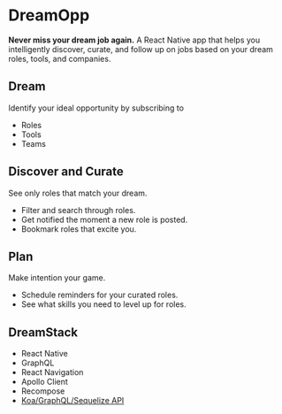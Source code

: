 # DreamOpp

**Never miss your dream job again.** A React Native app that helps you intelligently discover, curate, and follow up on jobs based on your dream roles, tools, and companies.

## Dream

Identify your ideal opportunity by subscribing to
- Roles
- Tools
- Teams

## Discover and Curate

See only roles that match your dream.
- Filter and search through roles.
- Get notified the moment a new role is posted.
- Bookmark roles that excite you.

## Plan

Make intention your game.
- Schedule reminders for your curated roles.
- See what skills you need to level up for roles.

## DreamStack
- React Native
- GraphQL
- React Navigation
- Apollo Client
- Recompose
- [Koa/GraphQL/Sequelize API](https://github.com/manuscriptmastr/dream-opp-backend)